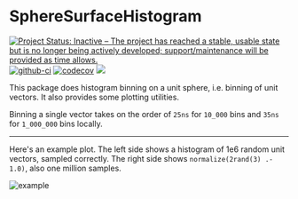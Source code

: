# SphereSurfaceHistogram

<a href="https://www.repostatus.org/#inactive"><img src="https://www.repostatus.org/badges/latest/inactive.svg" alt="Project Status: Inactive – The project has reached a stable, usable state but is no longer being actively developed; support/maintenance will be provided as time allows." /></a>
[![github-ci](https://github.com/ffreyer/SphereSurfaceHistogram.jl/workflows/Tests/badge.svg)](https://github.com/ffreyer/SphereSurfaceHistogram.jl/actions?query=workflow%3A%22Tests%22)
[![codecov](https://codecov.io/gh/ffreyer/SphereSurfaceHistogram.jl/branch/master/graph/badge.svg)](https://codecov.io/gh/ffreyer/SphereSurfaceHistogram.jl)
[![](https://img.shields.io/badge/docs-dev-blue.svg)](https://ffreyer.github.io/SphereSurfaceHistogram.jl/dev)


This package does histogram binning on a unit sphere, i.e. binning of unit vectors. It also provides some plotting utilities.

Binning a single vector takes on the order of `25ns` for `10_000` bins and `35ns` for `1_000_000` bins locally.

---

Here's an example plot. The left side shows a histogram of 1e6 random unit vectors, sampled correctly. The right side shows `normalize(2rand(3) .- 1.0)`, also one million samples. 

![example](https://user-images.githubusercontent.com/10947937/110827691-9f0bfb80-8296-11eb-9caa-b18742f41c8f.png)
